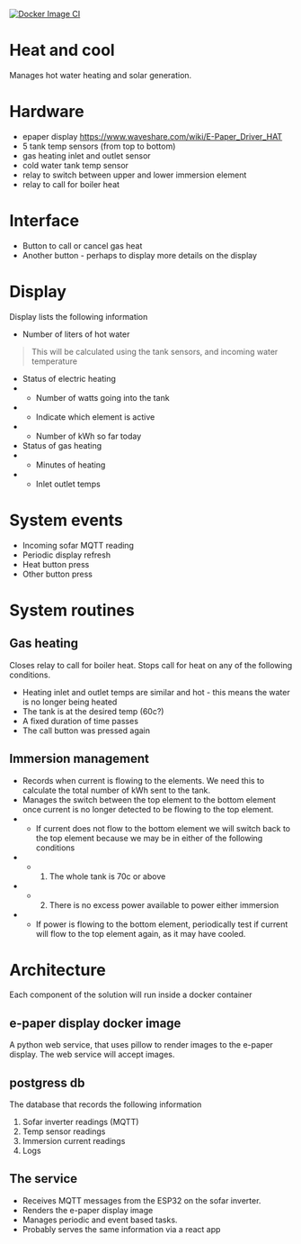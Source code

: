 [![Docker Image CI](https://github.com/jamesdcockayne/house-brain/actions/workflows/CI.yml/badge.svg)](https://github.com/jamesdcockayne/house-brain/actions/workflows/CI.yml)

# Heat and cool

Manages hot water heating and solar generation.

# Hardware

* epaper display https://www.waveshare.com/wiki/E-Paper_Driver_HAT
* 5 tank temp sensors (from top to bottom)
* gas heating inlet and outlet sensor
* cold water tank temp sensor
* relay to switch between upper and lower immersion element
* relay to call for boiler heat

# Interface

* Button to call or cancel gas heat
* Another button - perhaps to display more details on the display

# Display

Display lists the following information

* Number of liters of hot water
> This will be calculated using the tank sensors, and incoming water temperature
* Status of electric heating
* * Number of watts going into the tank
* * Indicate which element is active
* * Number of kWh so far today
* Status of gas heating
* * Minutes of heating
* * Inlet outlet temps

# System events

* Incoming sofar MQTT reading
* Periodic display refresh
* Heat button press
* Other button press

# System routines

## Gas heating
Closes relay to call for boiler heat. Stops call for heat on any of the following conditions.
* Heating inlet and outlet temps are similar and hot - this means the water is no longer being heated
* The tank is at the desired temp (60c?)
* A fixed duration of time passes
* The call button was pressed again

## Immersion management

* Records when current is flowing to the elements. We need this to calculate the total number of kWh sent to the tank.
* Manages the switch between the top element to the bottom element once current is no longer detected to be flowing to the top element.
* * If current does not flow to the bottom element we will switch back to the top element because we may be in either of the following conditions
* * 1. The whole tank is 70c or above
* * 2. There is no excess power available to power either immersion
* * If power is flowing to the bottom element, periodically test if current will flow to the top element again, as it may have cooled.

# Architecture

Each component of the solution will run inside a docker container

## e-paper display docker image

A python web service, that uses pillow to render images to the e-paper display. The web service will accept images.

## postgress db

The database that records the following information

1. Sofar inverter readings (MQTT)
2. Temp sensor readings
3. Immersion current readings
4. Logs

## The service

* Receives MQTT messages from the ESP32 on the sofar inverter.
* Renders the e-paper display image
* Manages periodic and event based tasks.
* Probably serves the same information via a react app